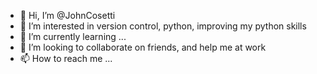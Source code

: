 - 👋 Hi, I’m @JohnCosetti
- 👀 I’m interested in version control, python, improving my python skills
- 🌱 I’m currently learning ...
- 💞️ I’m looking to collaborate on friends, and help me at work
- 📫 How to reach me ...

<!---
JohnCosetti/JohnCosetti is a ✨ special ✨ repository because its `README.md` (this file) appears on your GitHub profile.
You can click the Preview link to take a look at your changes.
--->
